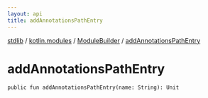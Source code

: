 ```yaml
---
layout: api
title: addAnnotationsPathEntry
---
```

[stdlib](../../index.html) / [kotlin.modules](../index.html) / [ModuleBuilder](index.html) / [addAnnotationsPathEntry](addAnnotationsPathEntry.html)

# addAnnotationsPathEntry

```
public fun addAnnotationsPathEntry(name: String): Unit
```
